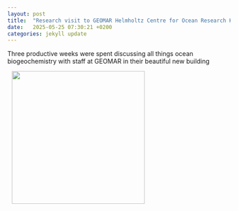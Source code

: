 ```yaml
---
layout: post
title:  "Research visit to GEOMAR Helmholtz Centre for Ocean Research Kiel"
date:   2025-05-25 07:30:21 +0200
categories: jekyll update
---
```

Three productive weeks were spent discussing all things ocean biogeochemistry with staff at GEOMAR in their beautiful new building

<img hspace="10" align="left" width="300" src="https://karinkvale.github.io/IMG_8211.jpeg">

